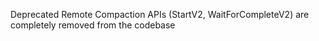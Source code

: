 Deprecated Remote Compaction APIs (StartV2, WaitForCompleteV2) are completely removed from the codebase
